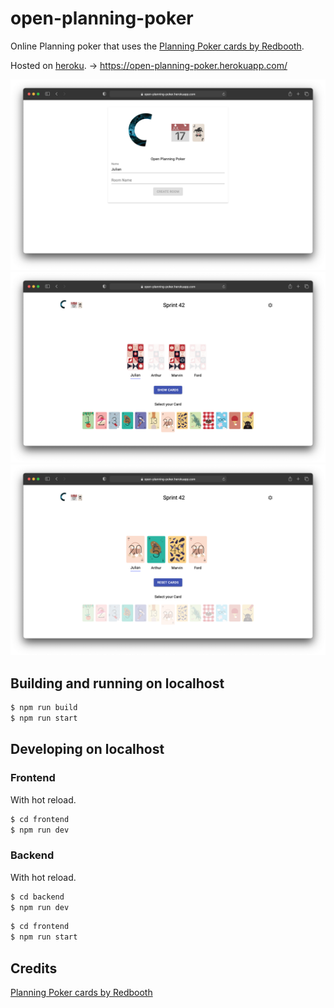 # open-planning-poker

Online Planning poker that uses the [Planning Poker cards by Redbooth](https://github.com/redbooth/scrum-poker-cards).

Hosted on [heroku](heroku.com). -> https://open-planning-poker.herokuapp.com/

![login](./img/login.png)
![seleted cards](./img/seleted_cards.png)
![show cards](./img/show_cards.png)

## Building and running on localhost

```sh
$ npm run build
$ npm run start
```

## Developing on localhost

### Frontend
With hot reload.
```sh
$ cd frontend
$ npm run dev
```

### Backend
With hot reload.
```sh
$ cd backend
$ npm run dev
```

```sh
$ cd frontend
$ npm run start
```

## Credits

[Planning Poker cards by Redbooth](https://github.com/redbooth/scrum-poker-cards)
